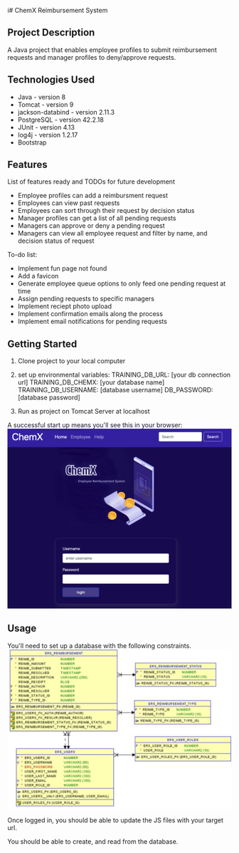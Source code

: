 i# ChemX Reimbursement System

## Project Description

A Java project that enables employee profiles to submit reimbursement requests and manager profiles to deny/approve requests. 

## Technologies Used

* Java - version 8
* Tomcat - version 9
* jackson-databind - version 2.11.3
* PostgreSQL - version 42.2.18
* JUnit - version 4.13
* log4j - version 1.2.17
* Bootstrap


## Features

List of features ready and TODOs for future development
* Employee profiles can add a reimbursment request
* Employees can view past requests
* Employees can sort through their request by decision status
* Manager profiles can get a list of all pending requests
* Managers can approve or deny a pending request
* Managers can view all employee request and filter by name, and decision status of request

To-do list:
* Implement fun page not found 
* Add a favicon
* Generate employee queue options to only feed one pending request at time
* Assign pending requests to specific managers
* Implement reciept photo upload
* Implement confirmation emails along the process
* Implement email notifications for pending requests 

## Getting Started
   
1) Clone project to your local computer

2) set up environmental variables:
  TRAINING_DB_URL: [your db connection url]
  TRAINING_DB_CHEMX: [your database name]
  TRAINING_DB_USERNAME: [database username]
  DB_PASSWORD: [database password]

2) Run as project on Tomcat Server at localhost

A successful start up means you'll see this in your browser:
![homepage view](./screenshots/homepage.png)

## Usage

You'll need to set up a database with the following constraints.
![homepage view](./screenshots/database.png)

Once logged in, you should be able to update the JS files with your target url.

You should be able to create, and read from the database. 


